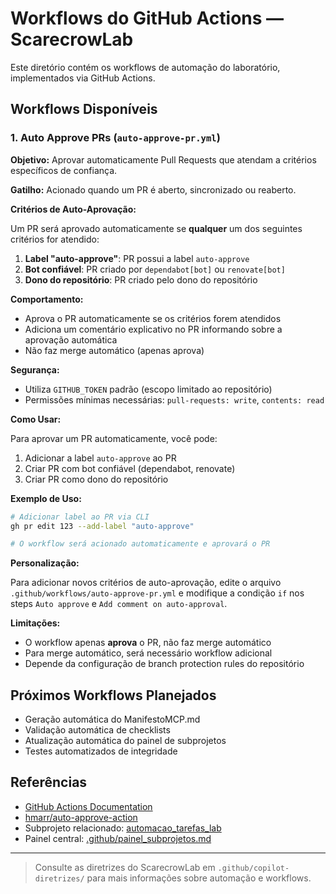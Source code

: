 # Workflows do GitHub Actions — ScarecrowLab

Este diretório contém os workflows de automação do laboratório, implementados via GitHub Actions.

## Workflows Disponíveis

### 1. Auto Approve PRs (`auto-approve-pr.yml`)

**Objetivo:** Aprovar automaticamente Pull Requests que atendam a critérios específicos de confiança.

**Gatilho:** Acionado quando um PR é aberto, sincronizado ou reaberto.

**Critérios de Auto-Aprovação:**

Um PR será aprovado automaticamente se **qualquer** um dos seguintes critérios for atendido:

1. **Label "auto-approve"**: PR possui a label `auto-approve`
2. **Bot confiável**: PR criado por `dependabot[bot]` ou `renovate[bot]`
3. **Dono do repositório**: PR criado pelo dono do repositório

**Comportamento:**
- Aprova o PR automaticamente se os critérios forem atendidos
- Adiciona um comentário explicativo no PR informando sobre a aprovação automática
- Não faz merge automático (apenas aprova)

**Segurança:**
- Utiliza `GITHUB_TOKEN` padrão (escopo limitado ao repositório)
- Permissões mínimas necessárias: `pull-requests: write`, `contents: read`

**Como Usar:**

Para aprovar um PR automaticamente, você pode:

1. Adicionar a label `auto-approve` ao PR
2. Criar PR com bot confiável (dependabot, renovate)
3. Criar PR como dono do repositório

**Exemplo de Uso:**

```bash
# Adicionar label ao PR via CLI
gh pr edit 123 --add-label "auto-approve"

# O workflow será acionado automaticamente e aprovará o PR
```

**Personalização:**

Para adicionar novos critérios de auto-aprovação, edite o arquivo `.github/workflows/auto-approve-pr.yml` e modifique a condição `if` nos steps `Auto approve` e `Add comment on auto-approval`.

**Limitações:**

- O workflow apenas **aprova** o PR, não faz merge automático
- Para merge automático, será necessário workflow adicional
- Depende da configuração de branch protection rules do repositório

## Próximos Workflows Planejados

- Geração automática do ManifestoMCP.md
- Validação automática de checklists
- Atualização automática do painel de subprojetos
- Testes automatizados de integridade

## Referências

- [GitHub Actions Documentation](https://docs.github.com/en/actions)
- [hmarr/auto-approve-action](https://github.com/hmarr/auto-approve-action)
- Subprojeto relacionado: [automacao_tarefas_lab](../../automacao_tarefas_lab/)
- Painel central: [.github/painel_subprojetos.md](../painel_subprojetos.md)

---

> Consulte as diretrizes do ScarecrowLab em `.github/copilot-diretrizes/` para mais informações sobre automação e workflows.
